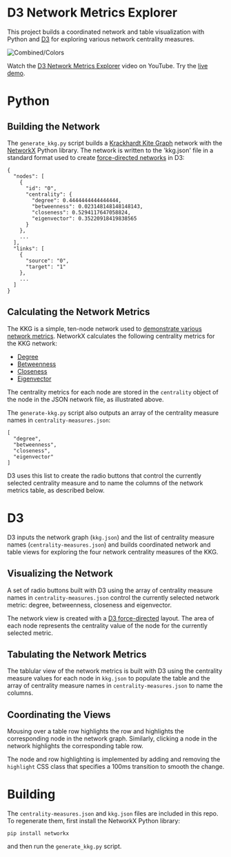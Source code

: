 # D3 Network Metrics Explorer

This project builds a coordinated network and table visualization with Python and [D3](https://d3js.org/) for exploring various network centrality measures.

<div>
  <img src="http://usabilityetc.github.io/assets/d3-network-metrics-explorer/d3-network-metrics-explorer.png" alt="Combined/Colors">
</div>

Watch the [D3 Network Metrics Explorer](https://youtu.be/Z5J10UfH4rA) video on YouTube. Try the [live demo](https://usabilityetc.github.io/demos/d3-network-metrics-explorer).

# Python

## Building the Network

The `generate_kkg.py` script builds a [Krackhardt Kite Graph](http://networkx.readthedocs.io/en/stable/reference/generated/networkx.generators.small.krackhardt_kite_graph.html) network with the [NetworkX](https://networkx.github.io/) Python library. The network is written to the 'kkg.json' file in a standard format used to create [force-directed networks](https://bl.ocks.org/mbostock/4062045) in D3:

```
{
  "nodes": [
    {
      "id": "0",
      "centrality": {
        "degree": 0.4444444444444444,
        "betweenness": 0.023148148148148143,
        "closeness": 0.5294117647058824,
        "eigenvector": 0.35220918419838565
      }
    },
    ...
  ],
  "links": [
    {
      "source": "0",
      "target": "1"
    },
    ...
  ]
}
```

## Calculating the Network Metrics

The KKG is a simple, ten-node network used to [demonstrate various network metrics](http://www.casos.cs.cmu.edu/events/summer_institute/2006/reading_list/krackhardt/Assessing_Political_Landscape.pdf). NetworkX calculates the following centrality metrics for the KKG network:

* [Degree](http://networkx.readthedocs.io/en/stable/reference/generated/networkx.algorithms.centrality.degree_centrality.html)
* [Betweenness](http://networkx.readthedocs.io/en/stable/reference/generated/networkx.algorithms.bipartite.centrality.betweenness_centrality.html)
* [Closeness](http://networkx.readthedocs.io/en/stable/reference/generated/networkx.algorithms.centrality.closeness_centrality.html)
* [Eigenvector](http://networkx.readthedocs.io/en/stable/reference/generated/networkx.algorithms.centrality.eigenvector_centrality.html)

The centrality metrics for each node are stored in the `centrality` object of the node in the JSON network file, as illustrated above.

The `generate-kkg.py` script also outputs an array of the centrality measure names in `centrality-measures.json`:

```
[
  "degree",
  "betweenness",
  "closeness",
  "eigenvector"
]
```

D3 uses this list to create the radio buttons that control the currently selected centrality measure and to name the columns of the network metrics table, as described below.

# D3

D3 inputs the network graph (`kkg.json`) and the list of centrality measure names (`centrality-measures.json`) and builds coordinated network and table views for exploring the four network centrality measures of the KKG.

## Visualizing the Network

A set of radio buttons built with D3 using the array of centrality measure names in `centrality-measures.json` control the currently selected network metric: degree, betweenness, closeness and eigenvector.

The network view is created with a [D3 force-directed](https://bl.ocks.org/mbostock/4062045) layout. The area of each node represents the centrality value of the node for the currently selected metric.

## Tabulating the Network Metrics

The tablular view of the network metrics is built with D3 using the centrality measure values for each node in `kkg.json` to populate the table and the array of centrality measure names in `centrality-measures.json` to name the columns.

## Coordinating the Views

Mousing over a table row highlights the row and highlights the corresponding node in the network graph. Similarly, clicking a node in the network highlights the corresponding table row.

The node and row highlighting is implemented by adding and removing the `highlight` CSS class that specifies a 100ms transition to smooth the change.

# Building

The `centrality-measures.json` and `kkg.json` files are included in this repo. To regenerate them, first install the NetworkX Python library:

```
pip install networkx
```

and then run the `generate_kkg.py` script.
